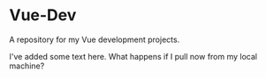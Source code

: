 # Vue-Dev
A repository for my Vue development projects.

I've added some text here. What happens if I pull now from my local machine?
